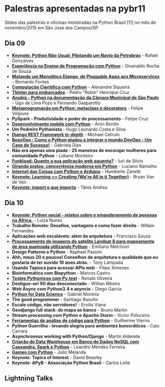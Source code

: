 # Palestras apresentadas na pybr11

Slides das palestras e oficinas ministradas na Python Brasil \[11\] no mês de novembro/2015 em São Jose dos Campos/SP.

## Dia 09
- [**Keynote: Python Não Usual: Pilotando um Navio da Petrobras**](https://www.youtube.com/watch?v=LDdSIjy16W4&index=1&list=PLDC3uVLxaEQ1WF1CbdDbUJ9nudBsKhTdi) - Rafael Gonçalves
- [**Experiência no Ensino de Programação com Python**](https://www.youtube.com/watch?v=wejr9tQAW30&index=6&list=PLDC3uVLxaEQ1WF1CbdDbUJ9nudBsKhTdi) - Givanaldo Rocha de Souza
- [**Matando um Monolítico Django: de Pluggable Apps aos Microservices**](https://www.youtube.com/watch?v=x8wOAAJdcnw&index=14&list=PLDC3uVLxaEQ1WF1CbdDbUJ9nudBsKhTdi) - Bernardo Fontes
- [**Computação Científica com Python**](https://www.youtube.com/watch?v=p1yr05ERawA&index=11&list=PLDC3uVLxaEQ1WF1CbdDbUJ9nudBsKhTdi) - Alexandre Siqueira
- [**Tkinter para embarcados**](https://www.youtube.com/watch?v=nr6G5o65Zg8&index=9&list=PLDC3uVLxaEQ1WF1CbdDbUJ9nudBsKhTdi) - Pedro "Robin" Henrique Cruz
- [**Anubis - Python na documentação da Câmara Municipal de São Paulo**](https://www.youtube.com/watch?v=MBdeXoAZEes&index=8&list=PLDC3uVLxaEQ1WF1CbdDbUJ9nudBsKhTdi) - Ugo de Lima Pozo e Fernando Gasparotto
- [**Metaprogramação em Python: metaclass e decorators**](https://www.youtube.com/watch?v=wdCNqoHz2uU&index=15&list=PLDC3uVLxaEQ1WF1CbdDbUJ9nudBsKhTdi) - Felipe Volpone
- **PySpark - Produtividade e poder de processamento** - Felipe Cruz
- [**Desenvolvimento mobile com Python**](https://www.youtube.com/watch?v=AGd-ShGf5eI&index=7&list=PLDC3uVLxaEQ1WF1CbdDbUJ9nudBsKhTdi) - Aron Bordin
- **Um Pedreiro Pythonista** - Hugo Leonardo Costa e Silva
- [**Django REST Framework in-depth**](https://www.youtube.com/watch?v=f0TIU15ltkk&index=16&list=PLDC3uVLxaEQ1WF1CbdDbUJ9nudBsKhTdi) - Michael Cetrulo
- [**BeavOps : Como o Python ajudou a integrar o mundo DevOps - Um Case de Sucesso!**](https://www.youtube.com/watch?v=Llz92eVThMo&index=12&list=PLDC3uVLxaEQ1WF1CbdDbUJ9nudBsKhTdi) - Gabriela Dias
- **Não era apenas uma piada - 25 maneiras de encorajar mulheres para comunidade Python** - Lidiane Monteiro
- [**Funkload: Quanto a sua aplicação web aguenta?**](https://www.youtube.com/watch?v=N5GerhvrSCo&index=17&list=PLDC3uVLxaEQ1WF1CbdDbUJ9nudBsKhTdi) - Iuri de Silvio
- [**Girando pratos: concorrência moderna em Python**](https://www.youtube.com/watch?v=ksHpv8selV4&index=13&list=PLDC3uVLxaEQ1WF1CbdDbUJ9nudBsKhTdi) - Luciano Ramalho
- [**Internet das Coisas com Python e Arduino**](https://www.youtube.com/watch?v=zjv2svGmj1A&index=10&list=PLDC3uVLxaEQ1WF1CbdDbUJ9nudBsKhTdi) - Humberto Zanetti
- [**Keynote: Learning == Creating (We're All in it Together)**](https://www.youtube.com/watch?v=fuZI5sJQSkU&index=2&list=PLDC3uVLxaEQ1WF1CbdDbUJ9nudBsKhTdi) - Bryan Van de Ven
- [**Keynote: import o que importa**](https://www.youtube.com/watch?v=D3Lpl_K3438&index=3&list=PLDC3uVLxaEQ1WF1CbdDbUJ9nudBsKhTdi) - Tânia Andrea

## Dia 10
- [**Keynote: Python social - relatos sobre o empoderamento de pessoas na África.**](https://www.youtube.com/watch?v=mxrMIT_XS94&index=4&list=PLDC3uVLxaEQ1WF1CbdDbUJ9nudBsKhTdi) - Luiza Nunes
- **Trabalho Remoto: Desafios, vantagens e como fazer direito** - Willam Fernandes
- **Aplicações web escaláveis: além da arquitetura** - Francisco Souza
- [**Processamento de imagens do satélite Landsat 8 para mapeamento de área queimada utilizando Python**](https://www.youtube.com/watch?v=_URMylKV6t0&index=18&list=PLDC3uVLxaEQ1WF1CbdDbUJ9nudBsKhTdi) - Emiliano Melchiori
- **Design Patterns e Python** - Raphael Passini
- **Ahh, meus 20 e poucos! Conselhos de arquitetura e qualidade que eu gostaria de ter ouvido 10 anos atrás.** - Tony Lampada
- **Usando Tapioca para acessar APIs web** - Filipe Ximenes
- **Bioinformática com Biopython** - Marcos Castro
- **[Testes Pythonicos com Py.test](https://speakerdeck.com/renatooliveira/testes-pythonicos-com-py-dot-test)** - Renato Oliveira
- **Desligue-se! 90 dias desconectado** - Willian Ribeiro
- **Web Async com Python3.4 e asyncio** - Diego Garcia
- [**Python for Data Science**](https://www.youtube.com/watch?v=6d5DPPqg_lw&index=19&list=PLDC3uVLxaEQ1WF1CbdDbUJ9nudBsKhTdi) - Gabriel Moreira
- **The good programmer** - Santiago Basulto
- **Escale código, não servidores!** - Ervilis Viana
- **Geodjango full stack: do mapa ao banco** - Bruno Martin
- **Stream processing com Python e Apache Storm** - Victor Poluceno
- **[Ferramentas de análise de código para Python](http://pt.slideshare.net/GuilhermeVierno/anlise-esttica-de-cdigo-python)** - Guilherme Vierno
- **Python Guerrilha - levando alegria para ambientes burocráticos** - Caio Carrara
- **Asynchronous working with Python/Django** - Martin Alderete
- [**Criação de Data Warehouse em Banco de Dados NoSQL com Cassandra, Spark e Python**](https://www.youtube.com/watch?v=-D1gVybvH4U&index=21&list=PLDC3uVLxaEQ1WF1CbdDbUJ9nudBsKhTdi) - Leandro Mendes Ferreira
- **[Games com Python](games_com_python)** - Julio Melanda
- **Keynote: Topics of Interest** - David Beasley
- **Keynote: APyB - Associação Python Brasil** - Carlos Leite

## Lightning Talks
